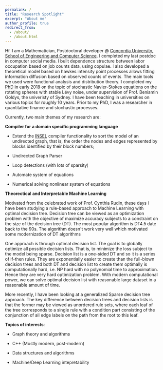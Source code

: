 ```yaml
---
permalink: /
title: "Research Spotlight"
excerpt: "About me"
author_profile: true
redirect_from: 
  - /about/
  - /about.html
---
```


Hi! I am a Mathematician, Postdoctoral developer @ [Concordia University, School of Engineering and Computer Science](https://www.concordia.ca/ginacody.html). I completed my last postdoc in computer social media. I built dependence structure between labor occupation based on job counts data,  using copulae. I also developed a theoretical model based on hawkes intensity point processes allows fitting information diffusion based on observed counts of events. The main tools we used were functional analysis and distribution theory. I completed my [PhD](https://www.maths.usyd.edu.au/ut/people?who=LJ_Dong) in early 2018 on the topic of stochastic Navier-Stokes equations on the rotating spheres with stable Lévy noise, under supervision of Prof. Beniamin Goldys, the univeristy of Sydney. I have been teaching in universities on various topics for roughly 10 years. Prior to my PhD, I was a researcher in quantitative finance and stochastic processes.

Currently, two main themes of my research are:

**Compiler for a domain specific programming language**

* Extend the [INSEL](https://www.insel.eu/en/) compiler functionality to sort the model of an undirected graph, that is, the order the nodes and edges represented by blocks
identified by their block numbers;

* Undirected Graph Parser

* Loop detections (with lots of sparsity)

* Automate system of equations

* Numerical solving  nonlinear system of equations

**Theorectical and Interpretable Machine Learning**

Motivated from the celebrated work of Prof. Cynthia Rudin, these days I have been studying a rule-based approach to Machine Learning with optimal decision tree.
Decision tree can be viewed as an optimization problem with the objective of
maximize accuracy subjects to a constraint on the size of the decision tree (DT).
The most popular algorithm is DT4.5 date back to the 90s. The algorithm doesn't work very well which motivated some modernization of DT algorithms

One approach is through optimal decision list. The goal is to globally optimize all possible decision lists.
That is, to minimize the loss subject to the model being sparse. Decision list is a one-sided DT and so it is a series of if-then rules.
They are exponentially easier to create than the full-blown decision trees and both DT and decision list to create them optimally is computationally hard,
i.e. NP hard with no polynomial time to approximation. Hence they are very hard optimization problem.
With modern computational power, we can solve optimal decision list with reasonable large dataset in a reasonable amount of time.

More recently, I have been looking at a generalized Sparse decision tree approach. The key difference between decision trees and decision lists is that the former may be viewed as unordered  rule sets, where each leaf of the tree corresponds to a single rule with a condition part consisting of the conjunction of all edge labels on the path from the root to this leaf.

**Topics of interests**: 

* Graph theory and algorithms

* C++ (Mostly modern, post-modern)

* Data structures and algorithms

* Machine/Deep Learning intepretability


<!---

**Past Interests**

* Mathematical Analysis of Artificial Intelligence and Theoretical Computer Science

* Theoretical or Statistical Machine Learning

* Stochastic PDEs, Financial Mathematics

* Quantum Computing, Quantum game theory, Information Geometry, Quantum Machine Learning

* Point processes and applications to Social Media, Finance, Insurance, Quantum Physics

--->

